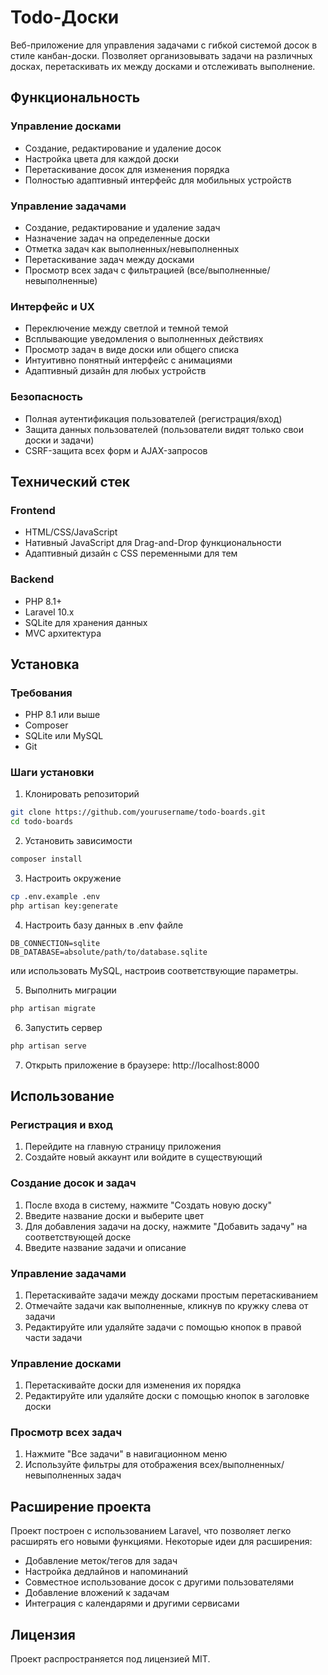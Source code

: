 # Todo-Доски

Веб-приложение для управления задачами с гибкой системой досок в стиле канбан-доски. Позволяет организовывать задачи на различных досках, перетаскивать их между досками и отслеживать выполнение.

## Функциональность

### Управление досками
- Создание, редактирование и удаление досок
- Настройка цвета для каждой доски
- Перетаскивание досок для изменения порядка
- Полностью адаптивный интерфейс для мобильных устройств

### Управление задачами
- Создание, редактирование и удаление задач
- Назначение задач на определенные доски
- Отметка задач как выполненных/невыполненных
- Перетаскивание задач между досками
- Просмотр всех задач с фильтрацией (все/выполненные/невыполненные)

### Интерфейс и UX
- Переключение между светлой и темной темой
- Всплывающие уведомления о выполненных действиях
- Просмотр задач в виде доски или общего списка
- Интуитивно понятный интерфейс с анимациями
- Адаптивный дизайн для любых устройств

### Безопасность
- Полная аутентификация пользователей (регистрация/вход)
- Защита данных пользователей (пользователи видят только свои доски и задачи)
- CSRF-защита всех форм и AJAX-запросов

## Технический стек

### Frontend
- HTML/CSS/JavaScript
- Нативный JavaScript для Drag-and-Drop функциональности
- Адаптивный дизайн с CSS переменными для тем

### Backend
- PHP 8.1+
- Laravel 10.x
- SQLite для хранения данных
- MVC архитектура

## Установка

### Требования
- PHP 8.1 или выше
- Composer
- SQLite или MySQL
- Git

### Шаги установки

1. Клонировать репозиторий
```bash
git clone https://github.com/yourusername/todo-boards.git
cd todo-boards
```

2. Установить зависимости
```bash
composer install
```

3. Настроить окружение
```bash
cp .env.example .env
php artisan key:generate
```

4. Настроить базу данных в .env файле
```
DB_CONNECTION=sqlite
DB_DATABASE=absolute/path/to/database.sqlite
```
или использовать MySQL, настроив соответствующие параметры.

5. Выполнить миграции
```bash
php artisan migrate
```

6. Запустить сервер
```bash
php artisan serve
```

7. Открыть приложение в браузере: http://localhost:8000

## Использование

### Регистрация и вход
1. Перейдите на главную страницу приложения
2. Создайте новый аккаунт или войдите в существующий

### Создание досок и задач
1. После входа в систему, нажмите "Создать новую доску"
2. Введите название доски и выберите цвет
3. Для добавления задачи на доску, нажмите "Добавить задачу" на соответствующей доске
4. Введите название задачи и описание

### Управление задачами
1. Перетаскивайте задачи между досками простым перетаскиванием
2. Отмечайте задачи как выполненные, кликнув по кружку слева от задачи
3. Редактируйте или удаляйте задачи с помощью кнопок в правой части задачи

### Управление досками
1. Перетаскивайте доски для изменения их порядка
2. Редактируйте или удаляйте доски с помощью кнопок в заголовке доски

### Просмотр всех задач
1. Нажмите "Все задачи" в навигационном меню
2. Используйте фильтры для отображения всех/выполненных/невыполненных задач

## Расширение проекта

Проект построен с использованием Laravel, что позволяет легко расширять его новыми функциями. Некоторые идеи для расширения:

- Добавление меток/тегов для задач
- Настройка дедлайнов и напоминаний
- Совместное использование досок с другими пользователями
- Добавление вложений к задачам
- Интеграция с календарями и другими сервисами

## Лицензия

Проект распространяется под лицензией MIT.
